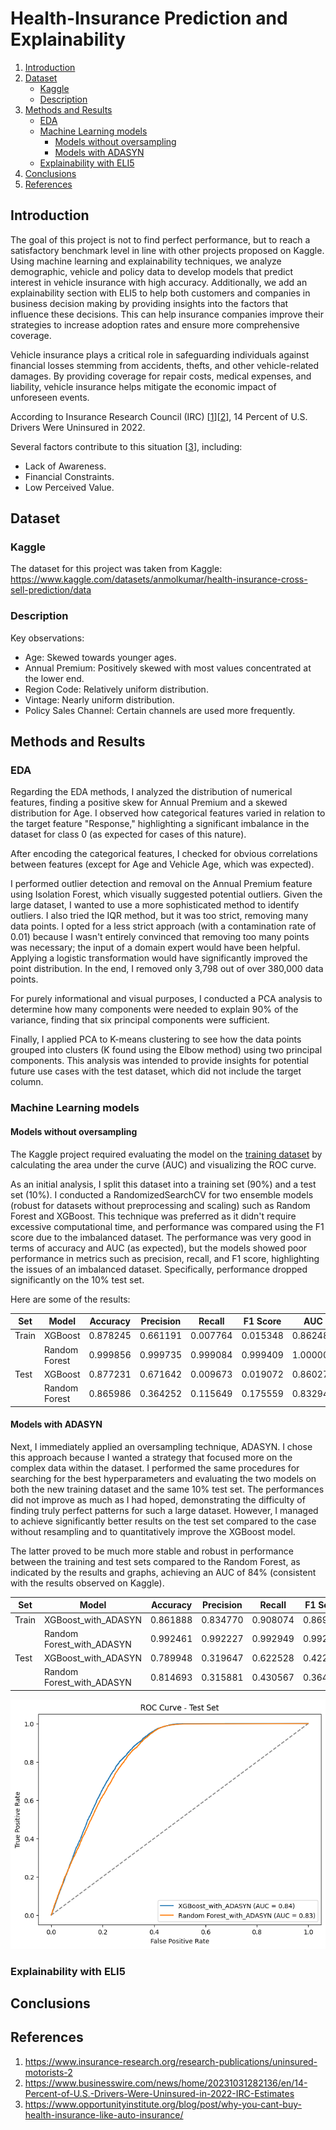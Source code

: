 # Health-Insurance Prediction and Explainability

1. [Introduction](#introduction)
2. [Dataset](#dataset)
   * [Kaggle](#kaggle)
   * [Description](#description)
3. [Methods and Results](#methods)
   * [EDA](#eda)
   * [Machine Learning models](#machine-learning-models)
       * [Models without oversampling](#models-without-oversampling)
       * [Models with ADASYN](#models-with-ADASYN)
   * [Explainability with ELI5](#explainability-with-ELI5)
4. [Conclusions](#conclusions)
5. [References](#references)

## Introduction

The goal of this project is not to find perfect performance, but to reach a satisfactory benchmark level in line with other projects proposed on Kaggle. Using machine learning and explainability techniques, we analyze demographic, vehicle and policy data to develop models that predict interest in vehicle insurance with high accuracy. Additionally, we add an explainability section with ELI5 to help both customers and companies in business decision making by providing insights into the factors that influence these decisions. This can help insurance companies improve their strategies to increase adoption rates and ensure more comprehensive coverage.

Vehicle insurance plays a critical role in safeguarding individuals against financial losses stemming from accidents, thefts, and other vehicle-related damages. By providing coverage for repair costs, medical expenses, and liability, vehicle insurance helps mitigate the economic impact of unforeseen events. 

According to Insurance Research Council (IRC) [[1](#ref1)][[2](#ref2)], 14 Percent of U.S. Drivers Were Uninsured in 2022.

Several factors contribute to this situation [[3](#ref3)], including:

- Lack of Awareness.
- Financial Constraints.
- Low Perceived Value.

## Dataset

### Kaggle

The dataset for this project was taken from Kaggle: https://www.kaggle.com/datasets/anmolkumar/health-insurance-cross-sell-prediction/data

### Description

Key observations:

- Age: Skewed towards younger ages.
- Annual Premium: Positively skewed with most values concentrated at the lower end.
- Region Code: Relatively uniform distribution.
- Vintage: Nearly uniform distribution.
- Policy Sales Channel: Certain channels are used more frequently.

## Methods and Results

### EDA

Regarding the EDA methods, I analyzed the distribution of numerical features, finding a positive skew for Annual Premium and a skewed distribution for Age. I observed how categorical features varied in relation to the target feature "Response," highlighting a significant imbalance in the dataset for class 0 (as expected for cases of this nature).

After encoding the categorical features, I checked for obvious correlations between features (except for Age and Vehicle Age, which was expected).

I performed outlier detection and removal on the Annual Premium feature using Isolation Forest, which visually suggested potential outliers. Given the large dataset, I wanted to use a more sophisticated method to identify outliers. I also tried the IQR method, but it was too strict, removing many data points. I opted for a less strict approach (with a contamination rate of 0.01) because I wasn't entirely convinced that removing too many points was necessary; the input of a domain expert would have been helpful. Applying a logistic transformation would have significantly improved the point distribution. In the end, I removed only 3,798 out of over 380,000 data points.

For purely informational and visual purposes, I conducted a PCA analysis to determine how many components were needed to explain 90% of the variance, finding that six principal components were sufficient.

Finally, I applied PCA to K-means clustering to see how the data points grouped into clusters (K found using the Elbow method) using two principal components. This analysis was intended to provide insights for potential future use cases with the test dataset, which did not include the target column.

### Machine Learning models

#### Models without oversampling

The Kaggle project required evaluating the model on the [training dataset](Data/train.csv)  by calculating the area under the curve (AUC) and visualizing the ROC curve.

As an initial analysis, I split this dataset into a training set (90%) and a test set (10%). I conducted a RandomizedSearchCV for two ensemble models (robust for datasets without preprocessing and scaling) such as Random Forest and XGBoost. This technique was preferred as it didn't require excessive computational time, and performance was compared using the F1 score due to the imbalanced dataset. The performance was very good in terms of accuracy and AUC (as expected), but the models showed poor performance in metrics such as precision, recall, and F1 score, highlighting the issues of an imbalanced dataset. Specifically, performance dropped significantly on the 10% test set.

Here are some of the results:

| Set       | Model          | Accuracy | Precision | Recall  | F1 Score | AUC      |
|-----------|----------------|----------|-----------|---------|----------|----------|
| Train     | XGBoost        | 0.878245 | 0.661191  | 0.007764| 0.015348 | 0.862489 |
|           | Random Forest  | 0.999856 | 0.999735  | 0.999084| 0.999409 | 1.000000 |
| Test      | XGBoost        | 0.877231 | 0.671642  | 0.009673| 0.019072 | 0.860275 |
|           | Random Forest  | 0.865986 | 0.364252  | 0.115649| 0.175559 | 0.832948 |

#### Models with ADASYN

Next, I immediately applied an oversampling technique, ADASYN. I chose this approach because I wanted a strategy that focused more on the complex data within the dataset. I performed the same procedures for searching for the best hyperparameters and evaluating the two models on both the new training dataset and the same 10% test set. The performances did not improve as much as I had hoped, demonstrating the difficulty of finding truly perfect patterns for such a large dataset. However, I managed to achieve significantly better results on the test set compared to the case without resampling and to quantitatively improve the XGBoost model.

The latter proved to be much more stable and robust in performance between the training and test sets compared to the Random Forest, as indicated by the results and graphs, achieving an AUC of 84% (consistent with the results observed on Kaggle).

| Set  | Model                  | Accuracy | Precision | Recall   | F1 Score | AUC     |
|------|------------------------|----------|-----------|----------|----------|---------|
| Train| XGBoost_with_ADASYN    | 0.861888 | 0.834770  | 0.908074 | 0.869880 | 0.949225|
|      | Random Forest_with_ADASYN | 0.992461 | 0.992227  | 0.992949 | 0.992588 | 0.999782|
| Test | XGBoost_with_ADASYN    | 0.789948 | 0.319647  | 0.622528 | 0.422404 | 0.835450|
|      | Random Forest_with_ADASYN | 0.814693 | 0.315881  | 0.430567 | 0.364414 | 0.827877|

![Alt text](images_for_ReadMe/Roc_Curve.png)

### Explainability with ELI5

## Conclusions

## References

1. <a name="ref1"></a> https://www.insurance-research.org/research-publications/uninsured-motorists-2
2. <a name="ref2"></a> https://www.businesswire.com/news/home/20231031282136/en/14-Percent-of-U.S.-Drivers-Were-Uninsured-in-2022-IRC-Estimates
3. <a name="ref3"></a> https://www.opportunityinstitute.org/blog/post/why-you-cant-buy-health-insurance-like-auto-insurance/







